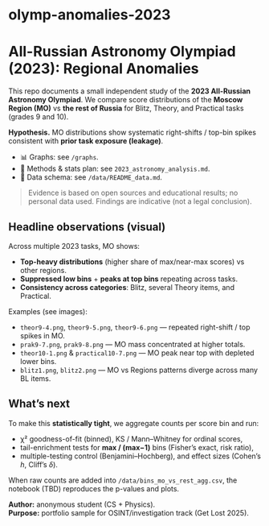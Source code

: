 # olymp-anomalies-2023
# All-Russian Astronomy Olympiad (2023): Regional Anomalies

This repo documents a small independent study of the **2023 All-Russian Astronomy Olympiad**.
We compare score distributions of the **Moscow Region (MO)** vs **the rest of Russia** for Blitz, Theory, and Practical tasks (grades 9 and 10).

**Hypothesis.** MO distributions show systematic right-shifts / top-bin spikes consistent with **prior task exposure (leakage)**.

- 📊 Graphs: see `/graphs`.
- 🧪 Methods & stats plan: see `2023_astronomy_analysis.md`.
- 🧾 Data schema: see `/data/README_data.md`.

> Evidence is based on open sources and educational results; no personal data used. Findings are indicative (not a legal conclusion).

## Headline observations (visual)
Across multiple 2023 tasks, MO shows:
- **Top-heavy distributions** (higher share of max/near-max scores) vs other regions.
- **Suppressed low bins** + **peaks at top bins** repeating across tasks.
- **Consistency across categories**: Blitz, several Theory items, and Practical.

Examples (see images):
- `theor9-4.png`, `theor9-5.png`, `theor9-6.png` — repeated right-shift / top spikes in MO.
- `prak9-7.png`, `prak9-8.png` — MO mass concentrated at higher totals.
- `theor10-1.png` & `practical10-7.png` — MO peak near top with depleted lower bins.
- `blitz1.png`, `blitz2.png` — MO vs Regions patterns diverge across many BL items.

## What’s next
To make this **statistically tight**, we aggregate counts per score bin and run:
- χ² goodness-of-fit (binned), KS / Mann–Whitney for ordinal scores,
- tail-enrichment tests for **max / (max−1)** bins (Fisher’s exact, risk ratio),
- multiple-testing control (Benjamini–Hochberg), and effect sizes (Cohen’s *h*, Cliff’s *δ*).

When raw counts are added into `/data/bins_mo_vs_rest_agg.csv`, the notebook (TBD) reproduces the p-values and plots.

**Author:** anonymous student (CS + Physics).  
**Purpose:** portfolio sample for OSINT/investigation track (Get Lost 2025).
